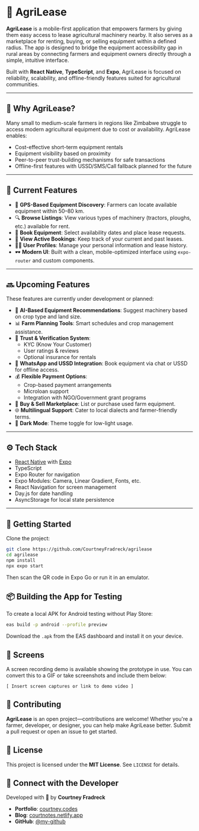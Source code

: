 # 🌾 AgriLease

**AgriLease** is a mobile-first application that empowers farmers by giving them easy access to lease agricultural machinery nearby. It also serves as a marketplace for renting, buying, or selling equipment within a defined radius. The app is designed to bridge the equipment accessibility gap in rural areas by connecting farmers and equipment owners directly through a simple, intuitive interface.

Built with **React Native**, **TypeScript**, and **Expo**, AgriLease is focused on reliability, scalability, and offline-friendly features suited for agricultural communities.

---

## 🚜 Why AgriLease?

Many small to medium-scale farmers in regions like Zimbabwe struggle to access modern agricultural equipment due to cost or availability. AgriLease enables:

- Cost-effective short-term equipment rentals
- Equipment visibility based on proximity
- Peer-to-peer trust-building mechanisms for safe transactions
- Offline-first features with USSD/SMS/Call fallback planned for the future

---

## 📱 Current Features

- 📍 **GPS-Based Equipment Discovery**: Farmers can locate available equipment within 50–80 km.
- 🔍 **Browse Listings**: View various types of machinery (tractors, ploughs, etc.) available for rent.
- 📅 **Book Equipment**: Select availability dates and place lease requests.
- 🧾 **View Active Bookings**: Keep track of your current and past leases.
- 🧑‍🌾 **User Profiles**: Manage your personal information and lease history.
- 🕶️ **Modern UI**: Built with a clean, mobile-optimized interface using `expo-router` and custom components.

---

## 🔜 Upcoming Features

These features are currently under development or planned:

- 🧠 **AI-Based Equipment Recommendations**: Suggest machinery based on crop type and land size.
- 📊 **Farm Planning Tools**: Smart schedules and crop management assistance.
- 🔐 **Trust & Verification System**:
  - KYC (Know Your Customer)
  - User ratings & reviews
  - Optional insurance for rentals
- 💬 **WhatsApp and USSD Integration**: Book equipment via chat or USSD for offline access.
- 💰 **Flexible Payment Options**:
  - Crop-based payment arrangements
  - Microloan support
  - Integration with NGO/Government grant programs
- 🛒 **Buy & Sell Marketplace**: List or purchase used farm equipment.
- 🌐 **Multilingual Support**: Cater to local dialects and farmer-friendly terms.
- 🌙 **Dark Mode**: Theme toggle for low-light usage.

---

## ⚙️ Tech Stack

- [React Native](https://reactnative.dev/) with [Expo](https://expo.dev/)
- TypeScript
- Expo Router for navigation
- Expo Modules: Camera, Linear Gradient, Fonts, etc.
- React Navigation for screen management
- Day.js for date handling
- AsyncStorage for local state persistence

---

## 🚀 Getting Started

Clone the project:

```bash
git clone https://github.com/CourtneyFradreck/agrilease
cd agrilease
npm install
npx expo start

```
Then scan the QR code in Expo Go or run it in an emulator.

## 📦 Building the App for Testing

To create a local APK for Android testing without Play Store:

```bash
eas build -p android --profile preview
````

Download the `.apk` from the EAS dashboard and install it on your device.

## 📸 Screens

A screen recording demo is available showing the prototype in use. You can convert this to a GIF or take screenshots and include them below:

```pgsql
[ Insert screen captures or link to demo video ]
```

## 🤝 Contributing

**AgriLease** is an open project—contributions are welcome! Whether you're a farmer, developer, or designer, you can help make AgriLease better. Submit a pull request or open an issue to get started.

## 📄 License

This project is licensed under the **MIT License**. See `LICENSE` for details.

## 🔗 Connect with the Developer

Developed with 💚 by **Courtney Fradreck**

* **Portfolio**: [courtney.codes](https://courtney.codes)
* **Blog**: [courtnotes.netlify.app](https://courtnotes.netlify.app)
* **GitHub**: [@my-github](https://github.com/CourtneyFradreck)



